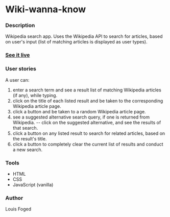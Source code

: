 # Wiki-wanna-know

### Description
Wikipedia search app.
Uses the Wikipedia API to search for articles, based on user's input (list of matching articles is displayed as user types).
### <a href="https://lfoged.github.io/wiki-wanna-know/" target="_blank">See it live</a>

### User stories
A user can:
1. enter a search term and see a result list of matching Wikipedia articles (if any), while typing.
2. click on the title of each listed result and be taken to the corresponding Wikipedia article page.
3. click a button and be taken to a random Wikipedia article page.
4. see a suggested alternative search query, if one is returned from Wikipedia.
-- click on the suggested alternative, and see the results of that search.
5. click a button on any listed result to search for related articles, based on the result's title.
6. click a button to completely clear the current list of results and conduct a new search.

### Tools
- HTML
- CSS
- JavaScript (vanilla)

### Author
Louis Foged
